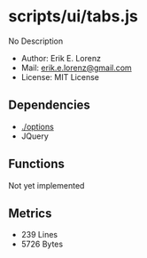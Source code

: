 # scripts/ui/tabs.js


No Description

* Author: Erik E. Lorenz 
* Mail: <erik.e.lorenz@gmail.com>
* License: MIT License


## Dependencies

* <a href="./options.html">./options</a>
* JQuery


## Functions

Not yet implemented

## Metrics

* 239 Lines
* 5726 Bytes

